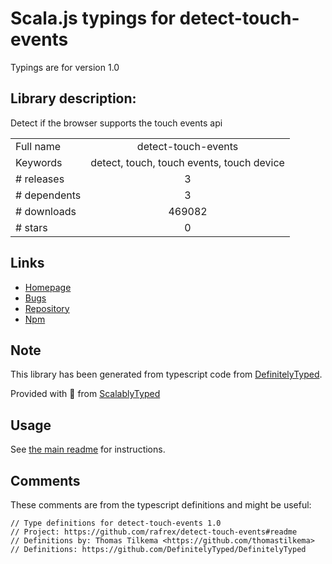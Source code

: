 
# Scala.js typings for detect-touch-events

Typings are for version 1.0

## Library description:
Detect if the browser supports the touch events api

|                    |                 |
| ------------------ | :-------------: |
| Full name          | detect-touch-events |
| Keywords           | detect, touch, touch events, touch device |
| # releases         | 3 |
| # dependents       | 3 |
| # downloads        | 469082 |
| # stars            | 0 |

## Links
- [Homepage](https://github.com/rafrex/detect-touch-events#readme)
- [Bugs](https://github.com/rafrex/detect-touch-events/issues)
- [Repository](https://github.com/rafrex/detect-touch-events)
- [Npm](https://www.npmjs.com/package/detect-touch-events)
    


## Note
This library has been generated from typescript code from [DefinitelyTyped](https://definitelytyped.org).

Provided with :purple_heart: from [ScalablyTyped](https://github.com/oyvindberg/ScalablyTyped)

## Usage
See [the main readme](../../readme.md) for instructions.

## Comments

These comments are from the typescript definitions and might be useful:
```
// Type definitions for detect-touch-events 1.0
// Project: https://github.com/rafrex/detect-touch-events#readme
// Definitions by: Thomas Tilkema <https://github.com/thomastilkema>
// Definitions: https://github.com/DefinitelyTyped/DefinitelyTyped

```

